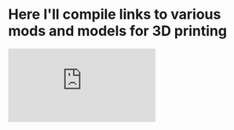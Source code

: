 # Here I'll compile links to various mods and models for 3D printing

![Portafilter Hanger](https://embed.github.com/view/3d/qporzk/beautiful-test/Models/de1_holder.stl)

